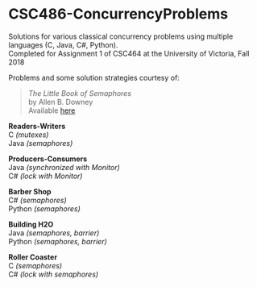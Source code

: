 # CSC486-ConcurrencyProblems
Solutions for various classical concurrency problems using multiple languages (C, Java, C#, Python).\
Completed for Assignment 1 of CSC464 at the University of Victoria, Fall 2018

Problems and some solution strategies courtesy of:
> *The Little Book of Semaphores*\
> by Allen B. Downey\
> Available [here](http://greenteapress.com/semaphores/LittleBookOfSemaphores.pdf)

**Readers-Writers**\
C *(mutexes)*\
Java *(semaphores)*

**Producers-Consumers**\
Java *(synchronized with Monitor)*\
C# *(lock with Monitor)*

**Barber Shop**\
C# *(semaphores)*\
Python *(semaphores)*

**Building H2O**\
Java *(semaphores, barrier)*\
Python *(semaphores, barrier)*

**Roller Coaster**\
C *(semaphores)*\
C# *(lock with semaphores)*
